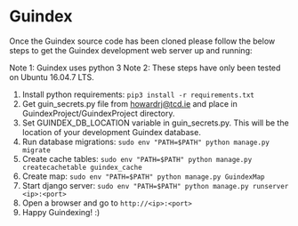 # Guindex
Once the Guindex source code has been cloned please follow the below steps to
get the Guindex development web server up and running:

Note 1: Guindex uses python 3
Note 2: These steps have only been tested on Ubuntu 16.04.7 LTS.

1) Install python requirements: `pip3 install -r requirements.txt`
2) Get guin_secrets.py file from howardrj@tcd.ie and place in GuindexProject/GuindexProject directory.
3) Set GUINDEX_DB_LOCATION variable in guin_secrets.py.
   This will be the location of your development Guindex database.
4) Run database migrations: `sudo env "PATH=$PATH" python manage.py migrate`
5) Create cache tables: `sudo env "PATH=$PATH" python manage.py createcachetable guindex_cache`
6) Create map: `sudo env "PATH=$PATH" python manage.py GuindexMap`
7) Start django server: `sudo env "PATH=$PATH" python manage.py runserver <ip>:<port>` 
8) Open a browser and go to `http://<ip>:<port>`
9) Happy Guindexing! :)
